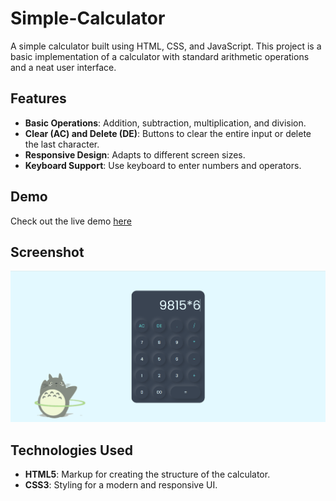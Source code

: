 # Simple-Calculator
A simple calculator built using HTML, CSS, and JavaScript. This project is a basic implementation of a calculator with standard arithmetic operations and a neat user interface.

## Features

- **Basic Operations**: Addition, subtraction, multiplication, and division.
- **Clear (AC) and Delete (DE)**: Buttons to clear the entire input or delete the last character.
- **Responsive Design**: Adapts to different screen sizes.
- **Keyboard Support**: Use keyboard to enter numbers and operators.
  
## Demo

Check out the live demo [here](https://sumo90.github.io/Simple-Calculator) 

## Screenshot

![Screenshot](Screenshot.png) 

## Technologies Used

- **HTML5**: Markup for creating the structure of the calculator.
- **CSS3**: Styling for a modern and responsive UI.
